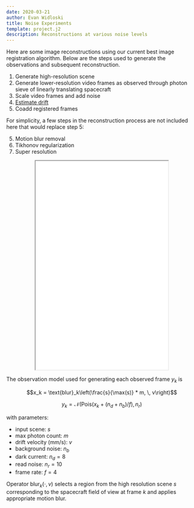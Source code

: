 ```yaml
---
date: 2020-03-21
author: Evan Widloski
title: Noise Experiments
template: project.j2
description: Reconstructions at various noise levels
---
```


Here are some image reconstructions using our current best image registration algorithm.  Below are the steps used to generate the observations and subsequent reconstruction.

1. Generate high-resolution scene
2. Generate lower-resolution video frames as observed through photon sieve of linearly translating spacecraft
3. Scale video frames and add noise
4. [Estimate drift](https://uiuc-sine.github.io/reports/2019-12-30_survey/index.html)
5. Coadd registered frames

For simplicity, a few steps in the reconstruction process are not included here that would replace step 5:

5. Motion blur removal
6. Tikhonov regularization
7. Super resolution

<figure style="text-align: center">
<iframe src="test.html" height=550 width=350></iframe>
</figure>

The observation model used for generating each observed frame $y_k$ is

$$x_k = \text{blur}_k\left(\frac{s}{\max(s)} * m, \, v\right)$$

$$y_k = \mathcal{N}\left( \text{Pois}(x_k + (n_d + n_b) / f), n_r\right)$$

with parameters:

- input scene: $s$
- max photon count: $m$
- drift velocity (mm/s): $v$
- background noise: $n_b$
- dark current: $n_d=8$
- read noise: $n_r=10$
- frame rate: $f=4$

Operator $\text{blur}_k(\cdot, v)$ selects a region from the high resolution scene $s$ corresponding to the spacecraft field of view at frame $k$ and applies appropriate motion blur.
